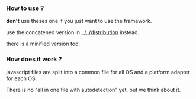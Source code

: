 ### How to use ?

**don't** use theses one if you just want to use the framework.

use the concatened version in [../../distribution](../../distribution) instead.

there is a minified version too.

### How does it work ?

javascript files are split into a common file for all OS and a platform adapter for each OS.

There is no "all in one file with autodetection" yet. but we think about it.

